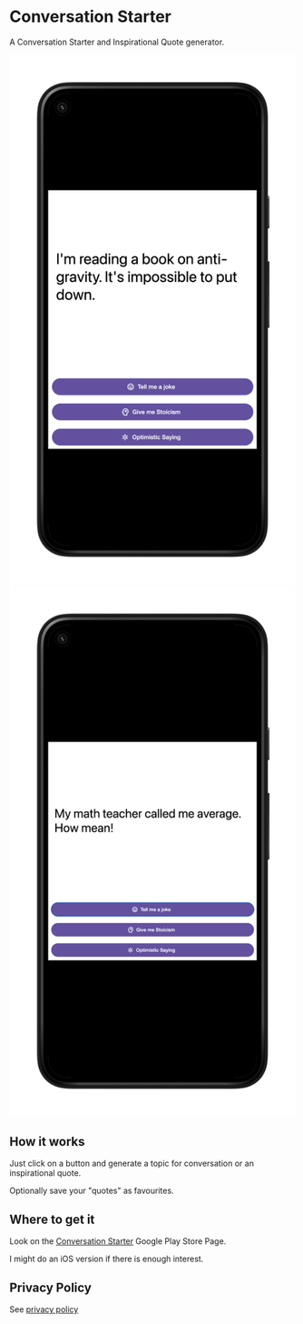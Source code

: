 # Conversation Starter

A Conversation Starter and Inspirational Quote generator.

![Image](images/feature-graphic-v1-portrait.png?raw=true)
![Image](images/feature-graphic-v2-portrait.png?raw=true)

## How it works

Just click on a button and generate a topic for conversation or an inspirational quote.

Optionally save your "quotes" as favourites.

## Where to get it

Look on the [Conversation Starter](https://expo.dev/accounts/abulka/projects/conversation-starter/builds/69257c15-15d5-4b35-ab05-87b6725dc35b) Google Play Store Page.

I might do an iOS version if there is enough interest.

## Privacy Policy

See [privacy policy](privacy.html)

